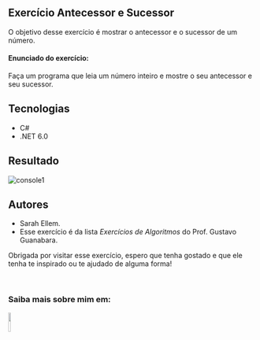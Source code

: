 ## Exercício Antecessor e Sucessor
O objetivo desse exercício é mostrar o antecessor e o sucessor de um número.

#### Enunciado do exercício:
Faça um programa que leia um número inteiro e mostre o seu antecessor e seu sucessor.


## Tecnologias

* C#
* .NET 6.0


## Resultado
![console1](https://user-images.githubusercontent.com/89920953/189389367-099abbac-6ca9-401a-a848-d1ee2266d13e.gif)


## Autores
* Sarah Ellem.
* Esse exercício é da lista _Exercícios de Algoritmos_ do Prof. Gustavo Guanabara. 

Obrigada por visitar esse exercício, espero que tenha gostado e que ele tenha te inspirado ou te ajudado de alguma forma! 
 
</br>

### Saiba mais sobre mim em:
<a href="https://www.linkedin.com/in/sarah-ellem/" target="_blank"><img width="10%" src="https://cdn.jsdelivr.net/gh/devicons/devicon/icons/linkedin/linkedin-original-wordmark.svg" /></a>
